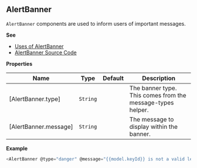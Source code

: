 <a name="AlertBanner
`AlertBanner` components are used to inform users of important messages.module_"></a>

## AlertBanner
`AlertBanner` components are used to inform users of important messages.

**See**

- [Uses of AlertBanner](https://github.com/hashicorp/vault/search?l=Handlebars&q=AlertBanner)
- [AlertBanner Source Code](https://github.com/hashicorp/vault/blob/master/ui/app/components/alert-popup.js)

**Properties**

| Name | Type | Default | Description |
| --- | --- | --- | --- |
| [AlertBanner.type] | <code>String</code> | <code></code> | The banner type. This comes from the message-types helper. |
| [AlertBanner.message] | <code>String</code> | <code></code> | The message to display within the banner. |

**Example**

```js
<AlertBanner @type="danger" @message="{{model.keyId}} is not a valid lease ID"/>
```

